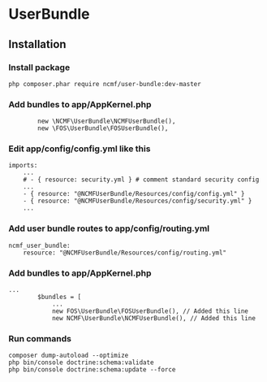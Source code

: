 # UserBundle

## Installation

### Install package 
```
php composer.phar require ncmf/user-bundle:dev-master
```

### Add bundles to app/AppKernel.php

            new \NCMF\UserBundle\NCMFUserBundle(),
            new \FOS\UserBundle\FOSUserBundle(),
            
### Edit app/config/config.yml like this

    imports:
        ...
        # - { resource: security.yml } # comment standard security config
        ...
        - { resource: "@NCMFUserBundle/Resources/config/config.yml" }
        - { resource: "@NCMFUserBundle/Resources/config/security.yml" }
        ...

### Add user bundle routes to app/config/routing.yml

    ncmf_user_bundle:
        resource: "@NCMFUserBundle/Resources/config/routing.yml"

### Add bundles to app/AppKernel.php
    ...
            $bundles = [
                ...
                new FOS\UserBundle\FOSUserBundle(), // Added this line
                new NCMF\UserBundle\NCMFUserBundle(), // Added this line

### Run commands
    composer dump-autoload --optimize
    php bin/console doctrine:schema:validate
    php bin/console doctrine:schema:update --force
